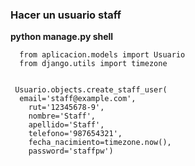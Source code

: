 ### Hacer un usuario staff

__python manage.py shell__

```
  from aplicacion.models import Usuario
  from django.utils import timezone

  
 Usuario.objects.create_staff_user(
  email='staff@example.com',
    rut='12345678-9',
    nombre='Staff',
    apellido='Staff',
    telefono='987654321',
    fecha_nacimiento=timezone.now(),
    password='staffpw')
```
